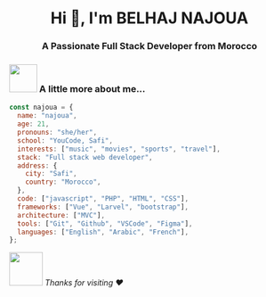 
<h1 align="center">Hi 👋, I'm BELHAJ NAJOUA</h1>
<h3 align="center">A Passionate Full Stack Developer from Morocco</h3>

### <img src="https://media.giphy.com/media/VgCDAzcKvsR6OM0uWg/giphy.gif" width="50"> A little more about me...
```javascript
const najoua = {
  name: "najoua",
  age: 21,
  pronouns: "she/her",
  school: "YouCode, Safi",
  interests: ["music", "movies", "sports", "travel"],
  stack: "Full stack web developer",
  address: {
    city: "Safi",
    country: "Morocco",
  },
  code: ["javascript", "PHP", "HTML", "CSS"],
  frameworks: ["Vue", "Larvel", "bootstrap"],
  architecture: ["MVC"],
  tools: ["Git", "Github", "VSCode", "Figma"],
  languages: ["English", "Arabic", "French"],
};
```

<img src="https://media.giphy.com/media/LnQjpWaON8nhr21vNW/giphy.gif" width="60"> <em> Thanks for visiting :heart: </em>
